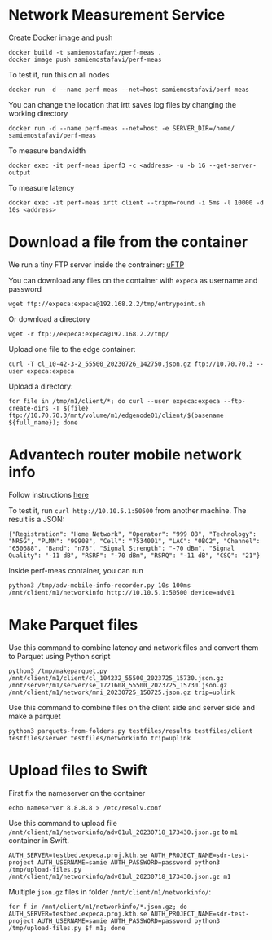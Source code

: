 # Network Measurement Service

Create Docker image and push
```
docker build -t samiemostafavi/perf-meas .
docker image push samiemostafavi/perf-meas
```

To test it, run this on all nodes
```
docker run -d --name perf-meas --net=host samiemostafavi/perf-meas
```

You can change the location that irtt saves log files by changing the working directory
```
docker run -d --name perf-meas --net=host -e SERVER_DIR=/home/ samiemostafavi/perf-meas
```

To measure bandwidth
```
docker exec -it perf-meas iperf3 -c <address> -u -b 1G --get-server-output
```

To measure latency
```
docker exec -it perf-meas irtt client --tripm=round -i 5ms -l 10000 -d 10s <address>
```

# Download a file from the container

We run a tiny FTP server inside the contrainer: [uFTP](https://www.uftpserver.com/wiki/uftp-server-installation)

You can download any files on the container with `expeca` as username and password
```
wget ftp://expeca:expeca@192.168.2.2/tmp/entrypoint.sh
```

Or download a directory
```
wget -r ftp://expeca:expeca@192.168.2.2/tmp/
```

Upload one file to the edge container:
```
curl -T cl_10-42-3-2_55500_20230726_142750.json.gz ftp://10.70.70.3 --user expeca:expeca
```

Upload a directory:
```
for file in /tmp/m1/client/*; do curl --user expeca:expeca --ftp-create-dirs -T ${file} ftp://10.70.70.3/mnt/volume/m1/edgenode01/client/$(basename ${full_name}); done
```

# Advantech router mobile network info

Follow instructions [here](https://github.com/samiemostafavi/advmobileinfo)

To test it, run `curl http://10.10.5.1:50500` from another machine. The result is a JSON:
```
{"Registration": "Home Network", "Operator": "999 08", "Technology": "NR5G", "PLMN": "99908", "Cell": "7534001", "LAC": "0BC2", "Channel": "650688", "Band": "n78", "Signal Strength": "-70 dBm", "Signal Quality": "-11 dB", "RSRP": "-70 dBm", "RSRQ": "-11 dB", "CSQ": "21"}
```

Inside perf-meas container, you can run
```
python3 /tmp/adv-mobile-info-recorder.py 10s 100ms /mnt/client/m1/networkinfo http://10.10.5.1:50500 device=adv01
```

# Make Parquet files

Use this command to combine latency and network files and convert them to Parquet using Python script
```
python3 /tmp/makeparquet.py /mnt/client/m1/client/cl_104232_55500_2023725_15730.json.gz /mnt/server/m1/server/se_1721608_55500_2023725_15730.json.gz /mnt/client/m1/network/mni_20230725_150725.json.gz trip=uplink
```

Use this command to combine files on the client side and server side and make a parquet
```
python3 parquets-from-folders.py testfiles/results testfiles/client testfiles/server testfiles/networkinfo trip=uplink
```

# Upload files to Swift

First fix the nameserver on the container
```
echo nameserver 8.8.8.8 > /etc/resolv.conf
```

Use this command to upload file `/mnt/client/m1/networkinfo/adv01ul_20230718_173430.json.gz` to `m1` container in Swift.
```
AUTH_SERVER=testbed.expeca.proj.kth.se AUTH_PROJECT_NAME=sdr-test-project AUTH_USERNAME=samie AUTH_PASSWORD=password python3 /tmp/upload-files.py /mnt/client/m1/networkinfo/adv01ul_20230718_173430.json.gz m1
```

Multiple `json.gz` files in folder `/mnt/client/m1/networkinfo/`:
```
for f in /mnt/client/m1/networkinfo/*.json.gz; do AUTH_SERVER=testbed.expeca.proj.kth.se AUTH_PROJECT_NAME=sdr-test-project AUTH_USERNAME=samie AUTH_PASSWORD=password python3 /tmp/upload-files.py $f m1; done
```
